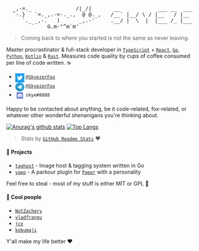 <pre>
  _,-=._              /|_/|       __            ___ __  ___  __  
  `-.}   `=._,.-=-._.,  @ @._,   /__` |__/ \ / |__   / |__  |__) 
     `._ _,-.   )      _,.-'     .__/ |  \  |  |___ /_ |___ |  \ 
        `    G.m-"^m`m'        
</pre>

> Coming back to where you started is not the same as never leaving.

Master procrastinator & full-stack developer in [`TypeScript`](https://github.com/microsoft/TypeScript) + [`React`](https://github.com/facebook/react), [`Go`](https://github.com/golang/go/), [`Python`](https://github.com/python/cpython), [`Kotlin`](https://github.com/JetBrains/kotlin) & [`Rust`](https://github.com/rust-lang/rust). Measures code quality by cups of coffee consumed per line of code written. :coffee:

- <img src="https://raw.githubusercontent.com/skyezerfox/skyezerfox/master/logo-twitter.svg" width="24px" align="top"> [`@SkyezerFox`](https://twitter.com/SkyezerFox)
- <img src="https://raw.githubusercontent.com/skyezerfox/skyezerfox/master/logo-telegram.svg" width="24px" align="top"> [`@SkyezerFox`](https://t.me/skyezerfox)
- <img src="https://raw.githubusercontent.com/skyezerfox/skyezerfox/master/logo-discord.svg" width="24px" align="top"> `skye#8888`

Happy to be contacted about anything, be it code-related, fox-related, or whatever other wonderful shenanigans you're thinking about.

[![Anurag's github stats](https://github-readme-stats.vercel.app/api?username=skyezerfox)](https://github.com/anuraghazra/github-readme-stats) [![Top Langs](https://github-readme-stats.vercel.app/api/top-langs/?username=anuraghazra&layout=compact)](https://github.com/anuraghazra/github-readme-stats)

> Stats by [`GitHub Readme Stats`](https://github.com/anuraghazra/github-readme-stats) :heart:

#### :telescope: Projects

- [`taghost`](https://github.com/SkyezerFox/taghost) - Image host & tagging system written in Go
- [`yapp`](https://github.com/DumbDogDiner/yapp) - A parkour plugin for [`Paper`](https://github.com/papermc/paper) with a personality

Feel free to steal - most of my stuff is either MIT or GPL :fox_face:

<!--
**SkyezerFox/SkyezerFox** is a ✨ _special_ ✨ repository because its `README.md` (this file) appears on your GitHub profile.

Here are some ideas to get you started:

- 🔭 I’m currently working on ...
- 🌱 I’m currently learning ...
-  I’m looking to collaborate on ...
- 🤔 I’m looking for help with ...
- 💬 Ask me about ...
- 📫 How to reach me: ...

-->

#### :couple: Cool people

- [`NotZachery`](https://github.com/NotZachery)
- [`vladfrangu`](https://github.com/vladfrangu)
- [`jcx`](https://github.com/prouser123) 
- [`kokumaji`](https://github.com/kokumaji)

Y'all make my life better :heart:
